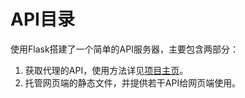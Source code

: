 # API目录

使用Flask搭建了一个简单的API服务器，主要包含两部分：

1. 获取代理的API，使用方法详见[项目主页](https://github.com/believedotchenyu/ProxyPoolWithUI)。
2. 托管网页端的静态文件，并提供若干API给网页端使用。
